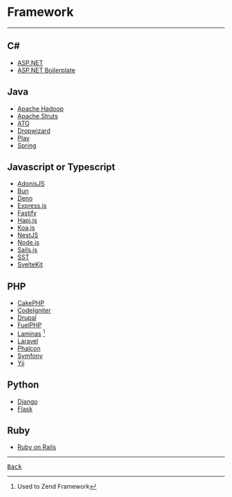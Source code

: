 # Framework

---

## C#

- [ASP.NET](https://dotnet.microsoft.com/en-us/apps/aspnet)
- [ASP.NET Boilerplate](https://aspnetboilerplate.com/)

## Java

- [Apache Hadoop](https://hadoop.apache.org/)
- [Apache Struts](https://struts.apache.org/)
- [ATG](https://docs.oracle.com/cd/E24152_01/Platform.10-1/ATGInstallGuide/html/s0101introduction01.html)
- [Dropwizard](https://www.dropwizard.io/en/stable/)
- [Play](https://www.playframework.com/)
- [Spring](https://spring.io/)

## Javascript or Typescript

- [<div title=
  "Feature rich application framework">AdonisJS</div>](https://docs.adonisjs.com/guides/preface/introduction)
- [Bun](https://bun.sh/)
- [Deno](https://deno.com/)
- [<div title=
  "Minimalist Node.js web framework">Express.js</div>](https://expressjs.com/)
- [<div title=
  "High performance web framework">Fastify</div>](https://fastify.dev/docs/latest/)
- [<div title=
  "Robust server framework">Hapi.js</div>](https://hapi.dev/)
- [<div title=
  "Modern Node.js framework">Koa.js</div>](https://koajs.com/)
- [<div title=
  "Scalable node.js framework">NestJS</div>](https://docs.nestjs.com/)
- [<div title=
  "Server side Javascript runtime">Node.js</div>](./JSorTS/NodeJS.md)
- [<div title=
  "MVC framework for web apps and APIs">Sails.js</div>](https://sailsjs.com/)
- [SST](https://sst.dev/)
- [SvelteKit](https://svelte.dev/docs/kit/introduction)

## PHP

- [CakePHP](https://cakephp.org/)
- [CodeIgniter](https://www.codeigniter.com/)
- [Drupal](https://www.drupal.org/)
- [FuelPHP](https://fuelphp.com/)
- [Laminas](https://getlaminas.org/) [^1]
- [Laravel](https://laravel.com/)
- [Phalcon](https://docs.phalcon.io/latest/introduction/)
- [Symfony](https://symfony.com/)
- [Yii](https://www.yiiframework.com/)

## Python

- [Django](./Python/Django.md)
- [Flask](https://flask.palletsprojects.com/en/3.0.x/)

## Ruby

- [Ruby on Rails](https://rubyonrails.org/)

---

[<kbd> Back </kbd>](./../readme.md)

[^1]: Used to Zend Framework
